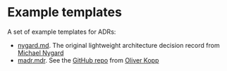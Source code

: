 # Example templates

A set of example templates for ADRs:

* [nygard.md](nygard.md). The original lightweight architecture decision record from [Michael Nygard](http://thinkrelevance.com/blog/2011/11/15/documenting-architecture-decisions)
* [madr.mdr](madr.mdr). See the [GitHub repo](https://github.com/adr/madr) from [Oliver Kopp](https://github.com/koppor)
